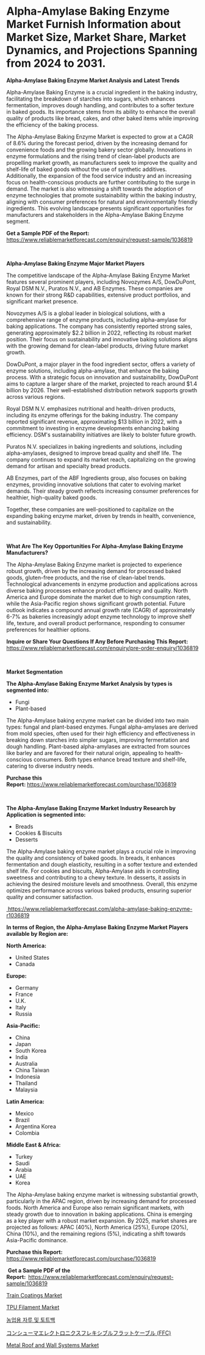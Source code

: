 <p><h1>Alpha-Amylase Baking Enzyme Market Furnish Information about Market Size, Market Share, Market Dynamics, and Projections Spanning from 2024 to 2031.</h1></p><p><strong>Alpha-Amylase Baking Enzyme Market Analysis and Latest Trends</strong></p>
<p><p>Alpha-Amylase Baking Enzyme is a crucial ingredient in the baking industry, facilitating the breakdown of starches into sugars, which enhances fermentation, improves dough handling, and contributes to a softer texture in baked goods. Its importance stems from its ability to enhance the overall quality of products like bread, cakes, and other baked items while improving the efficiency of the baking process.</p><p>The Alpha-Amylase Baking Enzyme Market is expected to grow at a CAGR of 8.6% during the forecast period, driven by the increasing demand for convenience foods and the growing bakery sector globally. Innovations in enzyme formulations and the rising trend of clean-label products are propelling market growth, as manufacturers seek to improve the quality and shelf-life of baked goods without the use of synthetic additives. Additionally, the expansion of the food service industry and an increasing focus on health-conscious products are further contributing to the surge in demand. The market is also witnessing a shift towards the adoption of enzyme technologies that promote sustainability within the baking industry, aligning with consumer preferences for natural and environmentally friendly ingredients. This evolving landscape presents significant opportunities for manufacturers and stakeholders in the Alpha-Amylase Baking Enzyme segment.</p></p>
<p><strong>Get a Sample PDF of the Report:&nbsp;</strong> <a href="https://www.reliablemarketforecast.com/enquiry/request-sample/1036819">https://www.reliablemarketforecast.com/enquiry/request-sample/1036819</a></p>
<p>&nbsp;</p>
<p><strong>Alpha-Amylase Baking Enzyme Major Market Players</strong></p>
<p><p>The competitive landscape of the Alpha-Amylase Baking Enzyme Market features several prominent players, including Novozymes A/S, DowDuPont, Royal DSM N.V., Puratos N.V., and AB Enzymes. These companies are known for their strong R&D capabilities, extensive product portfolios, and significant market presence.</p><p>Novozymes A/S is a global leader in biological solutions, with a comprehensive range of enzyme products, including alpha-amylase for baking applications. The company has consistently reported strong sales, generating approximately $2.2 billion in 2022, reflecting its robust market position. Their focus on sustainability and innovative baking solutions aligns with the growing demand for clean-label products, driving future market growth.</p><p>DowDuPont, a major player in the food ingredient sector, offers a variety of enzyme solutions, including alpha-amylase, that enhance the baking process. With a strategic focus on innovation and sustainability, DowDuPont aims to capture a larger share of the market, projected to reach around $1.4 billion by 2026. Their well-established distribution network supports growth across various regions.</p><p>Royal DSM N.V. emphasizes nutritional and health-driven products, including its enzyme offerings for the baking industry. The company reported significant revenue, approximating $13 billion in 2022, with a commitment to investing in enzyme developments enhancing baking efficiency. DSM's sustainability initiatives are likely to bolster future growth.</p><p>Puratos N.V. specializes in baking ingredients and solutions, including alpha-amylases, designed to improve bread quality and shelf life. The company continues to expand its market reach, capitalizing on the growing demand for artisan and specialty bread products.</p><p>AB Enzymes, part of the ABF Ingredients group, also focuses on baking enzymes, providing innovative solutions that cater to evolving market demands. Their steady growth reflects increasing consumer preferences for healthier, high-quality baked goods.</p><p>Together, these companies are well-positioned to capitalize on the expanding baking enzyme market, driven by trends in health, convenience, and sustainability.</p></p>
<p>&nbsp;</p>
<p><strong>What Are The Key Opportunities For Alpha-Amylase Baking Enzyme Manufacturers?</strong></p>
<p><p>The Alpha-Amylase Baking Enzyme market is projected to experience robust growth, driven by the increasing demand for processed baked goods, gluten-free products, and the rise of clean-label trends. Technological advancements in enzyme production and applications across diverse baking processes enhance product efficiency and quality. North America and Europe dominate the market due to high consumption rates, while the Asia-Pacific region shows significant growth potential. Future outlook indicates a compound annual growth rate (CAGR) of approximately 6-7% as bakeries increasingly adopt enzyme technology to improve shelf life, texture, and overall product performance, responding to consumer preferences for healthier options.</p></p>
<p><strong>Inquire or Share Your Questions If Any Before Purchasing This Report:</strong> <a href="https://www.reliablemarketforecast.com/enquiry/pre-order-enquiry/1036819">https://www.reliablemarketforecast.com/enquiry/pre-order-enquiry/1036819</a></p>
<p>&nbsp;</p>
<p><strong>Market Segmentation</strong></p>
<p><strong>The Alpha-Amylase Baking Enzyme Market Analysis by types is segmented into:</strong></p>
<p><ul><li>Fungi</li><li>Plant-based</li></ul></p>
<p><p>The Alpha-Amylase baking enzyme market can be divided into two main types: fungal and plant-based enzymes. Fungal alpha-amylases are derived from mold species, often used for their high efficiency and effectiveness in breaking down starches into simpler sugars, improving fermentation and dough handling. Plant-based alpha-amylases are extracted from sources like barley and are favored for their natural origin, appealing to health-conscious consumers. Both types enhance bread texture and shelf-life, catering to diverse industry needs.</p></p>
<p><strong>Purchase this Report:&nbsp;</strong><a href="https://www.reliablemarketforecast.com/purchase/1036819">https://www.reliablemarketforecast.com/purchase/1036819</a></p>
<p>&nbsp;</p>
<p><strong>The Alpha-Amylase Baking Enzyme Market Industry Research by Application is segmented into:</strong></p>
<p><ul><li>Breads</li><li>Cookies & Biscuits</li><li>Desserts</li></ul></p>
<p><p>The Alpha-Amylase baking enzyme market plays a crucial role in improving the quality and consistency of baked goods. In breads, it enhances fermentation and dough elasticity, resulting in a softer texture and extended shelf life. For cookies and biscuits, Alpha-Amylase aids in controlling sweetness and contributing to a chewy texture. In desserts, it assists in achieving the desired moisture levels and smoothness. Overall, this enzyme optimizes performance across various baked products, ensuring superior quality and consumer satisfaction.</p></p>
<p><a href="https://www.reliablemarketforecast.com/alpha-amylase-baking-enzyme-r1036819">&nbsp;https://www.reliablemarketforecast.com/alpha-amylase-baking-enzyme-r1036819</a></p>
<p><strong>In terms of Region, the Alpha-Amylase Baking Enzyme Market Players available by Region are:</strong></p>
<p>
    <p> <strong> North America: </strong>
        <ul>
            <li>United States</li>
            <li>Canada</li>
        </ul>
        </p> 
    <p> <strong> Europe: </strong>
        <ul>
            <li>Germany</li>
            <li>France</li>
            <li>U.K.</li>
            <li>Italy</li>
            <li>Russia</li>
        </ul>
        </p> 
    <p> <strong> Asia-Pacific: </strong>
        <ul>
            <li>China</li>
            <li>Japan</li>
            <li>South Korea</li>
            <li>India</li>
            <li>Australia</li>
            <li>China Taiwan</li>
            <li>Indonesia</li>
            <li>Thailand</li>
            <li>Malaysia</li>
        </ul>
        </p> 
    <p> <strong> Latin America: </strong>
        <ul>
            <li>Mexico</li>
            <li>Brazil</li>
            <li>Argentina Korea</li>
            <li>Colombia</li>
        </ul>
        </p> 
    <p> <strong> Middle East & Africa: </strong>
        <ul>
            <li>Turkey</li>
            <li>Saudi</li>
            <li>Arabia</li>
            <li>UAE</li>
            <li>Korea</li>
        </ul>
    </p>
    </p>
<p><p>The Alpha-Amylase baking enzyme market is witnessing substantial growth, particularly in the APAC region, driven by increasing demand for processed foods. North America and Europe also remain significant markets, with steady growth due to innovation in baking applications. China is emerging as a key player with a robust market expansion. By 2025, market shares are projected as follows: APAC (40%), North America (25%), Europe (20%), China (10%), and the remaining regions (5%), indicating a shift towards Asia-Pacific dominance.</p></p>
<p><strong>Purchase this Report: </strong><a href="https://www.reliablemarketforecast.com/purchase/1036819">https://www.reliablemarketforecast.com/purchase/1036819</a></p>
<p>&nbsp;<strong>Get a Sample PDF of the Report:&nbsp;&nbsp;</strong><a href="https://www.reliablemarketforecast.com/enquiry/request-sample/1036819">https://www.reliablemarketforecast.com/enquiry/request-sample/1036819</a></p>
<p><strong></strong></p>
<p><p><a href="https://github.com/pizolina/Market-Research-Report-List-6/blob/main/train-coatings-market.md">Train Coatings Market</a></p><p><a href="https://www.linkedin.com/pulse/tpu-filament-market-size-share-growth-analysis-type-application-rmhuc?trackingId=UylVDvxrSz6y04%2BTXwoOog%3D%3D">TPU Filament Market</a></p><p><a href="https://medium.com/@brucenelson1907/%EC%84%B8%EA%B3%84-farming-sacks-totes-market-%EC%9D%80-2024%EC%97%90%EC%84%9C-2031%EB%A1%9C-%EC%97%B0%ED%8F%89%EA%B7%A0-%EC%A6%9D%EA%B0%80%EC%9C%A8%EC%9D%84-%EB%B3%B4%EC%9D%BC-%EA%B2%83%EC%9C%BC%EB%A1%9C-%EC%98%88%EC%83%81%EB%90%A9%EB%8B%88%EB%8B%A4-6ee28109cea4">농업용 자루 및 토트백</a></p><p><a href="https://medium.com/@lonnierami89675202/consumer-electronics-flexible-flat-cable-ffc-market-%E3%81%AF-%E3%82%B3%E3%82%B9%E3%83%88%E7%AE%A1%E7%90%86%E3%81%A8%E5%8A%B9%E7%8E%87%E5%90%91%E4%B8%8A%E3%82%92%E5%84%AA%E5%85%88%E3%81%97%E3%81%BE%E3%81%99-35b6d75137ad">コンシューマエレクトロニクスフレキシブルフラットケーブル (FFC)</a></p><p><a href="https://issuu.com/reportprime-2/docs/metal-roof-and-wall-systems-market-_3e9b2cdf0541d0">Metal Roof and Wall Systems Market</a></p></p>